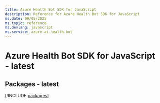 ```yaml
---
title: Azure Health Bot SDK for JavaScript
description: Reference for Azure Health Bot SDK for JavaScript
ms.date: 09/05/2025
ms.topic: reference
ms.devlang: javascript
ms.service: azure-ai-health-bot
---
```

# Azure Health Bot SDK for JavaScript - latest
## Packages - latest
[!INCLUDE [packages](health-bot-index.md)]